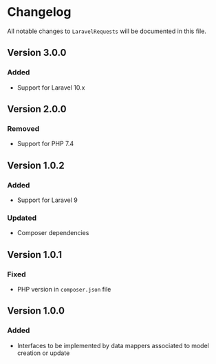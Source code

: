 # Changelog

All notable changes to `LaravelRequests` will be documented in this file.

## Version 3.0.0

### Added

- Support for Laravel 10.x

## Version 2.0.0

### Removed

- Support for PHP 7.4

## Version 1.0.2

### Added

- Support for Laravel 9

### Updated

- Composer dependencies

## Version 1.0.1

### Fixed

- PHP version in `composer.json` file

## Version 1.0.0

### Added

- Interfaces to be implemented by data mappers associated to model creation or update
